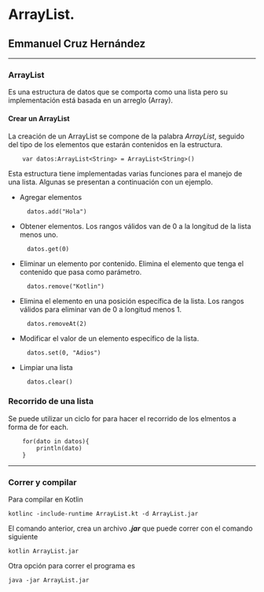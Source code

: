 # ArrayList.
## Emmanuel Cruz Hernández

----

### ArrayList

Es una estructura de datos que se comporta como una lista pero su implementación está basada en un arreglo (Array).

#### Crear un ArrayList
La creación de un ArrayList se compone de la palabra _ArrayList_, seguido del tipo de los elementos que estarán contenidos en la estructura.

		var datos:ArrayList<String> = ArrayList<String>()

Esta estructura tiene implementadas varias funciones para el manejo de una lista. Algunas se presentan a continuación con un ejemplo.

* Agregar elementos
	
		datos.add("Hola")

* Obtener elementos. Los rangos válidos van de 0 a la longitud de la lista menos uno.

		datos.get(0)

* Eliminar un elemento por contenido. Elimina el elemento que tenga el contenido que pasa como parámetro.

		datos.remove("Kotlin")

* Elimina el elemento en una posición específica de la lista. Los rangos válidos para eliminar van de 0 a longitud menos 1.

		datos.removeAt(2)
	
* Modificar el valor de un elemento específico de la lista.

		datos.set(0, "Adios")

* Limpiar una lista

		datos.clear()	

### Recorrido de una lista

Se puede utilizar un ciclo for para hacer el recorrido de los elmentos a forma de for each.

		for(dato in datos){
			println(dato)
		}

----

### Correr y compilar

Para compilar en Kotlin

```
kotlinc -include-runtime ArrayList.kt -d ArrayList.jar
```

El comando anterior, crea un archivo ***.jar*** que puede correr con el comando siguiente

```
kotlin ArrayList.jar
```

Otra opción para correr el programa es

```
java -jar ArrayList.jar
```
